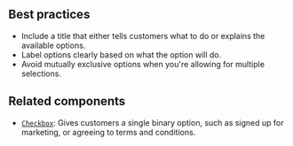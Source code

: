 ## Best practices

- Include a title that either tells customers what to do or explains the available options.
- Label options clearly based on what the option will do.
- Avoid mutually exclusive options when you're allowing for multiple selections.

## Related components

- [`Checkbox`](https://github.com/Shopify/checkout-web/tree/master/packages/checkout-ui-extensions/src/components/Checkbox): Gives customers a single binary option, such as signed up for marketing, or agreeing to terms and conditions.

